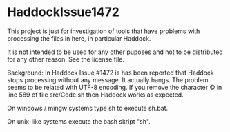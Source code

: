 # HaddockIssue1472

This project is just for investigation of tools that have problems with 
    processing the files in here, in particular Haddock.

It is not intended to be used for any other puposes and not to be distributed for any other reason. See the license file.

Background:
In Haddock Issue #1472 is has been reported that Haddock stops processing without any message. It actually hangs.
The problem seems to be related with UTF-8 encoding.
If you remove the character © in line 589 of file src/Code.sh then Haddock works as expected.

On windows / mingw systems type sh to execute sh.bat.

On unix-like systems execute the bash skript "sh".

